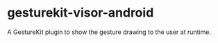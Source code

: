 gesturekit-visor-android
========================

A GestureKit plugin to show the gesture drawing to the user at runtime.
